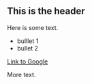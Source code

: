 ## This is the header

Here is some text.

* bulllet 1
* bullet 2

[Link to Google](http://www.google.com)

More text.